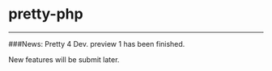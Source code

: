 pretty-php
==========
----

###News: Pretty 4 Dev. preview 1 has been finished. 


New features will be submit later.